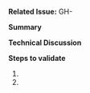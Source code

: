 **Related Issue:** GH-

[//]: # (Please provide the id of the issue of the bug you've fixed. This should be used in order to get information about the actual defect.)

**Summary**

[//]: # (Describe a small summary about your implementation. Please do not redescribe the bug you've fixed.)

**Technical Discussion**

[//]: # (Please discuss the design decisions which were taken. Provide an explanation why you have chosen a specific gem and which parts might be considered 'hacky'.)

**Steps to validate**

[//]: # (Please provide steps to reproduce the fix you've applied. The provided steps should not cause the described bug again.)

1.
1.

